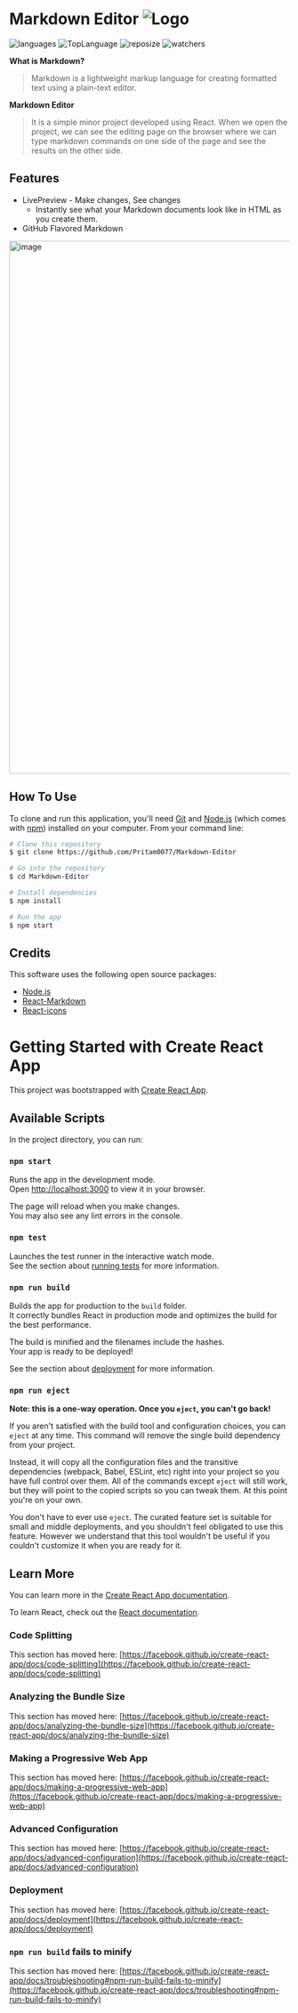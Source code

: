 
# Markdown Editor ![Logo](./public/Logo.ico)

![languages](https://img.shields.io/github/languages/count/Pritam0077/Markdown-Editor?color=yellow)
![TopLanguage](https://img.shields.io/github/languages/top/Pritam0077/Markdown-Editor?color=red)
![reposize](https://img.shields.io/github/repo-size/Pritam0077/Markdown-Editor?color=success)
![watchers](https://img.shields.io/github/watchers/Pritam0077/Markdown-Editor?style=social)

**What is Markdown?**  
> Markdown is a lightweight markup language for creating formatted text using a plain-text editor.

**Markdown Editor**  
>It is a simple minor project developed using React.
When we open the project, we can see the editing page on the browser where we can type markdown commands on one side of the page and see the results on the other side.

## Features 

* LivePreview - Make changes, See changes
  - Instantly see what your Markdown documents look like in HTML as you create them.
* GitHub Flavored Markdown 
 
 <img width="958" alt="image" src="https://user-images.githubusercontent.com/89348093/166461364-4ccae61a-551a-4318-b981-af3d1a62a34f.png">

## How To Use

To clone and run this application, you'll need [Git](https://git-scm.com) and [Node.js](https://nodejs.org/en/download/) (which comes with [npm](http://npmjs.com)) installed on your computer. From your command line:

```bash
# Clone this repository
$ git clone https://github.com/Pritam0077/Markdown-Editor

# Go into the repository
$ cd Markdown-Editor

# Install dependencies
$ npm install

# Run the app
$ npm start
```

## Credits

This software uses the following open source packages:
- [Node.js](https://nodejs.org/)
- [React-Markdown](https://github.com/remarkjs/react-markdown)
- [React-icons](https://github.com/react-icons/react-icons)

# Getting Started with Create React App

This project was bootstrapped with [Create React App](https://github.com/facebook/create-react-app).

## Available Scripts

In the project directory, you can run:

### `npm start`

Runs the app in the development mode.\
Open [http://localhost:3000](http://localhost:3000) to view it in your browser.

The page will reload when you make changes.\
You may also see any lint errors in the console.

### `npm test`

Launches the test runner in the interactive watch mode.\
See the section about [running tests](https://facebook.github.io/create-react-app/docs/running-tests) for more information.

### `npm run build`

Builds the app for production to the `build` folder.\
It correctly bundles React in production mode and optimizes the build for the best performance.

The build is minified and the filenames include the hashes.\
Your app is ready to be deployed!

See the section about [deployment](https://facebook.github.io/create-react-app/docs/deployment) for more information.

### `npm run eject`

**Note: this is a one-way operation. Once you `eject`, you can't go back!**

If you aren't satisfied with the build tool and configuration choices, you can `eject` at any time. This command will remove the single build dependency from your project.

Instead, it will copy all the configuration files and the transitive dependencies (webpack, Babel, ESLint, etc) right into your project so you have full control over them. All of the commands except `eject` will still work, but they will point to the copied scripts so you can tweak them. At this point you're on your own.

You don't have to ever use `eject`. The curated feature set is suitable for small and middle deployments, and you shouldn't feel obligated to use this feature. However we understand that this tool wouldn't be useful if you couldn't customize it when you are ready for it.

## Learn More

You can learn more in the [Create React App documentation](https://facebook.github.io/create-react-app/docs/getting-started).

To learn React, check out the [React documentation](https://reactjs.org/).

### Code Splitting

This section has moved here: [https://facebook.github.io/create-react-app/docs/code-splitting](https://facebook.github.io/create-react-app/docs/code-splitting)

### Analyzing the Bundle Size

This section has moved here: [https://facebook.github.io/create-react-app/docs/analyzing-the-bundle-size](https://facebook.github.io/create-react-app/docs/analyzing-the-bundle-size)

### Making a Progressive Web App

This section has moved here: [https://facebook.github.io/create-react-app/docs/making-a-progressive-web-app](https://facebook.github.io/create-react-app/docs/making-a-progressive-web-app)

### Advanced Configuration

This section has moved here: [https://facebook.github.io/create-react-app/docs/advanced-configuration](https://facebook.github.io/create-react-app/docs/advanced-configuration)

### Deployment

This section has moved here: [https://facebook.github.io/create-react-app/docs/deployment](https://facebook.github.io/create-react-app/docs/deployment)

### `npm run build` fails to minify

This section has moved here: [https://facebook.github.io/create-react-app/docs/troubleshooting#npm-run-build-fails-to-minify](https://facebook.github.io/create-react-app/docs/troubleshooting#npm-run-build-fails-to-minify)
